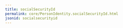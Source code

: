 ```yaml
---
title: socialSecurityId
permalink: core/PersonIdentity.socialSecurityId.html
jsonid: socialsecurityid
---
```

